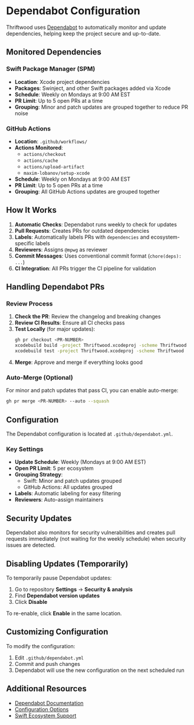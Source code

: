 # Dependabot Configuration

Thriftwood uses [Dependabot](https://docs.github.com/en/code-security/dependabot) to automatically monitor and update dependencies, helping keep the project secure and up-to-date.

## Monitored Dependencies

### Swift Package Manager (SPM)

- **Location**: Xcode project dependencies
- **Packages**: Swinject, and other Swift packages added via Xcode
- **Schedule**: Weekly on Mondays at 9:00 AM EST
- **PR Limit**: Up to 5 open PRs at a time
- **Grouping**: Minor and patch updates are grouped together to reduce PR noise

### GitHub Actions

- **Location**: `.github/workflows/`
- **Actions Monitored**:
  - `actions/checkout`
  - `actions/cache`
  - `actions/upload-artifact`
  - `maxim-lobanov/setup-xcode`
- **Schedule**: Weekly on Mondays at 9:00 AM EST
- **PR Limit**: Up to 5 open PRs at a time
- **Grouping**: All GitHub Actions updates are grouped together

## How It Works

1. **Automatic Checks**: Dependabot runs weekly to check for updates
2. **Pull Requests**: Creates PRs for outdated dependencies
3. **Labels**: Automatically labels PRs with `dependencies` and ecosystem-specific labels
4. **Reviewers**: Assigns `@mpwg` as reviewer
5. **Commit Messages**: Uses conventional commit format (`chore(deps): ...`)
6. **CI Integration**: All PRs trigger the CI pipeline for validation

## Handling Dependabot PRs

### Review Process

1. **Check the PR**: Review the changelog and breaking changes
2. **Review CI Results**: Ensure all CI checks pass
3. **Test Locally** (for major updates):
   ```bash
   gh pr checkout <PR-NUMBER>
   xcodebuild build -project Thriftwood.xcodeproj -scheme Thriftwood
   xcodebuild test -project Thriftwood.xcodeproj -scheme Thriftwood
   ```
4. **Merge**: Approve and merge if everything looks good

### Auto-Merge (Optional)

For minor and patch updates that pass CI, you can enable auto-merge:

```bash
gh pr merge <PR-NUMBER> --auto --squash
```

## Configuration

The Dependabot configuration is located at `.github/dependabot.yml`.

### Key Settings

- **Update Schedule**: Weekly (Mondays at 9:00 AM EST)
- **Open PR Limit**: 5 per ecosystem
- **Grouping Strategy**: 
  - Swift: Minor and patch updates grouped
  - GitHub Actions: All updates grouped
- **Labels**: Automatic labeling for easy filtering
- **Reviewers**: Auto-assign maintainers

## Security Updates

Dependabot also monitors for security vulnerabilities and creates pull requests immediately (not waiting for the weekly schedule) when security issues are detected.

## Disabling Updates (Temporarily)

To temporarily pause Dependabot updates:

1. Go to repository **Settings** → **Security & analysis**
2. Find **Dependabot version updates**
3. Click **Disable**

To re-enable, click **Enable** in the same location.

## Customizing Configuration

To modify the configuration:

1. Edit `.github/dependabot.yml`
2. Commit and push changes
3. Dependabot will use the new configuration on the next scheduled run

## Additional Resources

- [Dependabot Documentation](https://docs.github.com/en/code-security/dependabot)
- [Configuration Options](https://docs.github.com/en/code-security/dependabot/dependabot-version-updates/configuration-options-for-the-dependabot.yml-file)
- [Swift Ecosystem Support](https://docs.github.com/en/code-security/dependabot/dependabot-version-updates/configuration-options-for-the-dependabot.yml-file#package-ecosystem)
